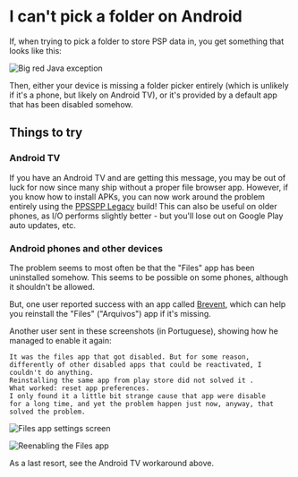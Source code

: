 # I can't pick a folder on Android

If, when trying to pick a folder to store PSP data in, you get something that looks like this:

![Big red Java exception](/static/img/cant_pick_folder/exception.jpg)

Then, either your device is missing a folder picker entirely (which is unlikely if it's a phone, but likely on Android TV), or it's provided by a default app that has been disabled somehow.

## Things to try

### Android TV

If you have an Android TV and are getting this message, you may be out of luck for now since many ship without a proper file browser app. However, if you know how to install APKs, you can now work around the problem entirely using the [PPSSPP Legacy](/docs/reference/legacy-edition) build! This can also be useful on older phones, as I/O performs slightly better - but you'll lose out on Google Play auto updates, etc.

### Android phones and other devices

The problem seems to most often be that the "Files" app has been uninstalled somehow. This seems to be possible on some phones, although it shouldn't be allowed.

But, one user reported success with an app called [Brevent](https://play.google.com/store/apps/details?id=me.piebridge.brevent), which can help you reinstall the "Files" ("Arquivos") app if it's missing.

Another user sent in these screenshots (in Portuguese), showing how he managed to enable it again:

    It was the files app that got disabled. But for some reason,
    differently of other disabled apps that could be reactivated, I
    couldn't do anything.
    Reinstalling the same app from play store did not solved it .
    What worked: reset app preferences.
    I only found it a little bit strange cause that app were disable
    for a long time, and yet the problem happen just now, anyway, that
    solved the problem.

![Files app settings screen](/static/img/cant_pick_folder/settings1.jpg)

![Reenabling the Files app](/static/img/cant_pick_folder/settings2.jpg)

As a last resort, see the Android TV workaround above.
